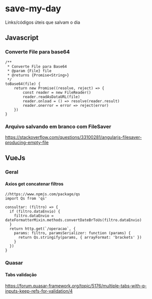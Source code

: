 # save-my-day
Links/códigos úteis que salvam o dia

## Javascript

### Converte File para base64
```
/**
 * Converte File para Base64
 * @param {File} file
 * @returns {Promise<String>}
 */
toBase64(file) {
    return new Promise((resolve, reject) => {
        const reader = new FileReader()
        reader.readAsDataURL(file)
        reader.onload = () => resolve(reader.result)
        reader.onerror = error => reject(error)
    })
}
```

### Arquivo salvando em branco com FileSaver
https://stackoverflow.com/questions/33100281/angularjs-filesaver-producing-empty-file

## VueJs
### Geral
#### Axios get concatenar filtros
```
//https://www.npmjs.com/package/qs
import Qs from 'qs'

consultar: (filtro) => {
  if (filtro.dataEnvio) {
    filtro.dataEnvio = dateFormatterMixin.methods.convertDateBrToUs(filtro.dataEnvio)
  }
  return http.get(`/operacao`, {
    params: filtro, paramsSerializer: function (params) { 
      return Qs.stringify(params, { arrayFormat: 'brackets' })
    }
  })
}

```


### Quasar

#### Tabs validação
https://forum.quasar-framework.org/topic/5176/multiple-tabs-with-q-inputs-keep-refs-for-validation/4



